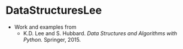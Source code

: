 # DataStructuresLee

- Work and examples from
    - K.D. Lee and S. Hubbard. *Data Structures and Algorithms with Python.* 
    Springer, 2015.